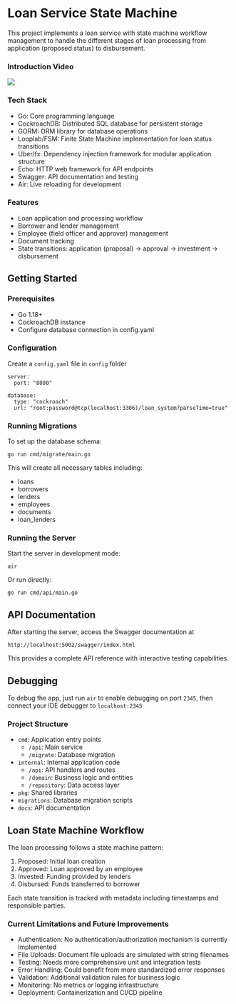 # Loan Service State Machine

This project implements a loan service with state machine workflow management to handle the different stages of loan processing from application (proposed status) to disbursement.

### Introduction Video

![](https://drive.google.com/file/d/1b1TFzZKkkFYHHHSqSYhSzYSl-GUvt8Q_/view?usp=sharing)

### Tech Stack

- Go: Core programming language
- CockroachDB: Distributed SQL database for persistent storage
- GORM: ORM library for database operations
- Looplab/FSM: Finite State Machine implementation for loan status transitions
- Uber/fx: Dependency injection framework for modular application structure
- Echo: HTTP web framework for API endpoints
- Swagger: API documentation and testing
- Air: Live reloading for development

### Features

- Loan application and processing workflow
- Borrower and lender management
- Employee (field officer and approver) management
- Document tracking
- State transitions: application (proposal) → approval → investment → disbursement

## Getting Started

### Prerequisites
- Go 1.18+
- CockroachDB instance
- Configure database connection in config.yaml

### Configuration

Create a `config.yaml` file in `config` folder

```
server:
  port: "8080"

database:
  type: "cockroach"
  url: "root:password@tcp(localhost:3306)/loan_system?parseTime=true"
```

### Running Migrations

To set up the database schema:
```
go run cmd/migrate/main.go
```

This will create all necessary tables including:

- loans
- borrowers
- lenders
- employees
- documents
- loan_lenders

### Running the Server

Start the server in development mode:
```
air
```

Or run directly:
```
go run cmd/api/main.go
```

## API Documentation

After starting the server, access the Swagger documentation at

```
http://localhost:5002/swagger/index.html
```

This provides a complete API reference with interactive testing capabilities.

## Debugging

To debug the app, just run `air` to enable debugging on port `2345`, then connect your IDE debugger to `localhost:2345`

### Project Structure

- `cmd`: Application entry points
    - `/api`: Main service
    - `/migrate`: Database migration
- `internal`: Internal application code
    - `/api`: API handlers and routes
    - `/domain`: Business logic and entities
    - `/repository`: Data access layer
- `pkg`: Shared libraries
- `migrations`: Database migration scripts
- `docs`: API documentation

## Loan State Machine Workflow

The loan processing follows a state machine pattern:

1. Proposed: Initial loan creation
2. Approved: Loan approved by an employee
3. Invested: Funding provided by lenders
4. Disbursed: Funds transferred to borrower

Each state transition is tracked with metadata including timestamps and responsible parties.

### Current Limitations and Future Improvements

- Authentication: No authentication/authorization mechanism is currently implemented
- File Uploads: Document file uploads are simulated with string filenames
- Testing: Needs more comprehensive unit and integration tests
- Error Handling: Could benefit from more standardized error responses
- Validation: Additional validation rules for business logic
- Monitoring: No metrics or logging infrastructure
- Deployment: Containerization and CI/CD pipeline